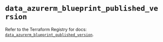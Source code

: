 # `data_azurerm_blueprint_published_version`

Refer to the Terraform Registry for docs: [`data_azurerm_blueprint_published_version`](https://registry.terraform.io/providers/hashicorp/azurerm/3.95.0/docs/data-sources/blueprint_published_version).
